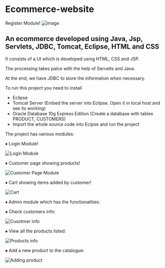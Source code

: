 # Ecommerce-website
Register Module!
![image](https://github.com/hemanthsaich/Ecommerce-Website/assets/91429511/2e2eba9a-c3fd-4474-b03a-ac62a5d1fa11)
<h2>An ecommerce developed using Java, Jsp, Servlets, JDBC, Tomcat, Eclipse, HTML and CSS</h2>
<p>It consists of a UI which is developed using HTML, CSS and JSP.</p>
</p>The processing takes palce with the help of Servelts and Java. </p>
<p>At the end, we have JDBC to store the information when necessary. </p>
<p>To run this project you need to install</p>
<ul>
<li>Eclipse</li>
<li>Tomcat Server (Embed the server into Eclipse. Open it in local host and see its working)</li>
<li>Oracle Database 10g Express Edition (Create a database with tables PRODUCT, CUSTOMERS)</li>
<li>Import the whole source code into Ecipse and run the project</li>
 </ul>
<p>The project has various modules: </p>

<p>&#9830; Login Module!</p>
<img src="https://user-images.githubusercontent.com/92751444/235295992-58e2abd3-8dac-43c1-a46a-3b0938600e70.png" align="center" alt="Login Module">
<p>&#9830; Customer page showing products!</p>
<img src="https://user-images.githubusercontent.com/92751444/235296048-5e4f3006-2e7b-4948-8d3b-376651cd45a1.png" align="center" alt="Customer Page Module">
<p>&#9830; Cart showing items added by customer!</p>
<img src="https://user-images.githubusercontent.com/92751444/235296069-6ed2dc7b-0833-427d-966b-8d282064024e.png" align="center" alt="Cart">
<p>&#9830; Admin module which has the functionalities:</p>
 <p>&#9824; Check customers info:</p>
 <img src="https://user-images.githubusercontent.com/92751444/235296099-66dab34c-f419-439c-a6ae-caebb2cef713.png" align="center" alt="Cusotmer info">
 <p>&#9824; View all the products listed:</p>
 <img src="https://user-images.githubusercontent.com/92751444/235296115-fbd5a02e-8935-4380-b20b-a660434247c9.png" align="center" alt="Products info">
 <p>&#9824; Add a new product to the catalogue:</p>
 <img src="https://user-images.githubusercontent.com/92751444/235296132-e1a2afb0-e8ba-487b-aa7e-c604a10e8b48.png" align="center" alt="Adding product">
